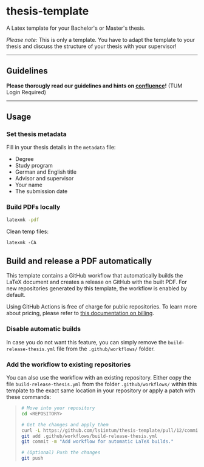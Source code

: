 # thesis-template
A Latex template for your Bachelor's or Master's thesis.

_Please note:_ This is only a template. You have to adapt the template to your thesis and discuss the structure of your thesis with your supervisor!

--- 
## Guidelines 

__Please thorougly read our guidelines and hints on [confluence](https://confluence.ase.in.tum.de/display/EduResStud/How+to+thesis)!__ (TUM Login Required) 

---

## Usage 
### Set thesis metadata 
Fill in your thesis details in the `metadata` file: 
* Degree
* Study program 
* German and English title
* Advisor and supervisor 
* Your name
* The submission date

### Build PDFs locally 

```bash
latexmk -pdf
```

Clean temp files: 
```
latexmk -CA
```

## Build and release a PDF automatically

This template contains a GitHub workflow that automatically builds the LaTeX document and creates a release on GitHub with the built PDF.
For new repositories generated by this template, the workflow is enabled by default.

Using GitHub Actions is free of charge for public repositories.
To learn more about pricing, please refer to [this documentation on billing](https://docs.github.com/en/billing/managing-billing-for-github-actions/about-billing-for-github-actions).

### Disable automatic builds

In case you do not want this feature, you can simply remove the `build-release-thesis.yml` file from the `.github/workflows/` folder.

### Add the workflow to existing repositories

You can also use the workflow with an existing repository.
Either copy the file `build-release-thesis.yml` from the folder `.github/workflows/` within this template to the exact same location in your repository or apply a patch with these commands:

>
> ```bash
> # Move into your repository
> cd <REPOSITORY>
>
> # Get the changes and apply them
> curl -L https://github.com/ls1intum/thesis-template/pull/12/commits/0679ed5d48e361edf2866b02f39832e6552d0033.patch | git apply
> git add .github/workflows/build-release-thesis.yml
> git commit -m "Add workflow for automatic LaTeX builds."
> 
> # (Optional) Push the changes
> git push
> ```
